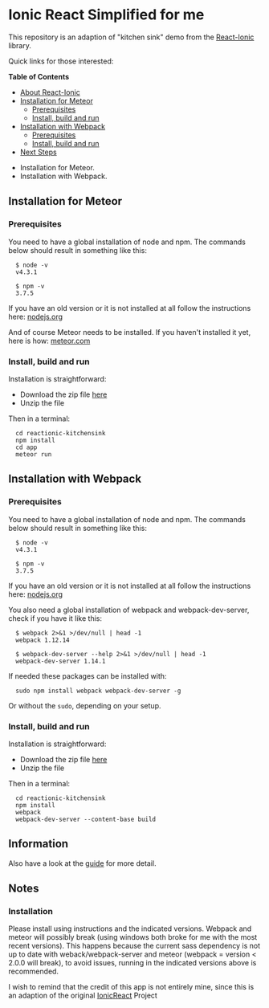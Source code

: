# Ionic React Simplified for me #

This repository is an adaption of "kitchen sink" demo from the [React-Ionic](http://reactionic.github.io/) library.

Quick links for those interested:

**Table of Contents**

  - [About React-Ionic](#about-react-ionic)
  - [Installation for Meteor](#installation-for-meteor)
    - [Prerequisites](#prerequisites)
    - [Install, build and run](#install-build-and-run)
  - [Installation with Webpack](#installation-with-webpack)
    - [Prerequisites](#prerequisites-1)
    - [Install, build and run](#install-build-and-run-1)
  - [Next Steps](#next-steps)


  * Installation for Meteor.
  * Installation with Webpack.



  ## Installation for Meteor ##

  ### Prerequisites ###

  You need to have a global installation of node and npm. The commands below should result in something like this:

      $ node -v
      v4.3.1

      $ npm -v
      3.7.5

  If you have an old version or it is not installed at all follow the instructions here: [nodejs.org](https://nodejs.org/)


  And of course Meteor needs to be installed. If you haven't installed it yet, here is
  how: [meteor.com](https://www.meteor.com/install)

  ### Install, build and run ###

  Installation is straightforward:

  * Download the zip file [here](https://github.com/reactionic/reactionic-kitchensink/archive/master.zip)
  * Unzip the file

  Then in a terminal:

      cd reactionic-kitchensink
      npm install
      cd app
      meteor run

  ## Installation with Webpack ##

  ### Prerequisites ###

  You need to have a global installation of node and npm. The commands below should result in something like this:

      $ node -v
      v4.3.1

      $ npm -v
      3.7.5

  If you have an old version or it is not installed at all follow the instructions here: [nodejs.org](https://nodejs.org/)

  You also need a global installation of webpack and webpack-dev-server, check if you have it like this:

      $ webpack 2>&1 >/dev/null | head -1
      webpack 1.12.14

      $ webpack-dev-server --help 2>&1 >/dev/null | head -1
      webpack-dev-server 1.14.1

  If needed these packages can be installed with:

      sudo npm install webpack webpack-dev-server -g


  Or without the `sudo`, depending on your setup.


  ### Install, build and run ###

  Installation is straightforward:

  * Download the zip file [here](https://github.com/reactionic/reactionic-kitchensink/archive/master.zip)
  * Unzip the file

  Then in a terminal:

      cd reactionic-kitchensink
      npm install
      webpack
      webpack-dev-server --content-base build


  ## Information ##

  Also have a look at the [guide](https://github.com/reactionic/reactionic/blob/master/GUIDE.md) for more detail.

  ## Notes ##

  ### Installation ###

  Please install using instructions and the indicated versions. Webpack and meteor will possibly break (using windows both broke for me with the most recent versions). This happens because the current sass dependency is not up to date with weback/webpack-server and meteor (webpack  = version < 2.0.0 will break), to avoid issues, running in the indicated versions above is recommended.

  I wish to remind that the credit of this app is not entirely mine, since this is an adaption of the original [IonicReact](http://reactionic.github.io/) Project
